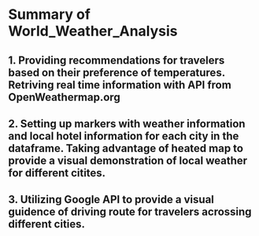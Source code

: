 # Summary of World_Weather_Analysis
## 1. Providing recommendations for travelers based on their preference of temperatures. Retriving real time information with API from OpenWeathermap.org

## 2. Setting up markers with weather information and local hotel information for each city in the dataframe. Taking advantage of heated map to provide a visual demonstration of local weather for different citites.

## 3. Utilizing Google API to provide a visual guidence of driving route for travelers acrossing different cities.

